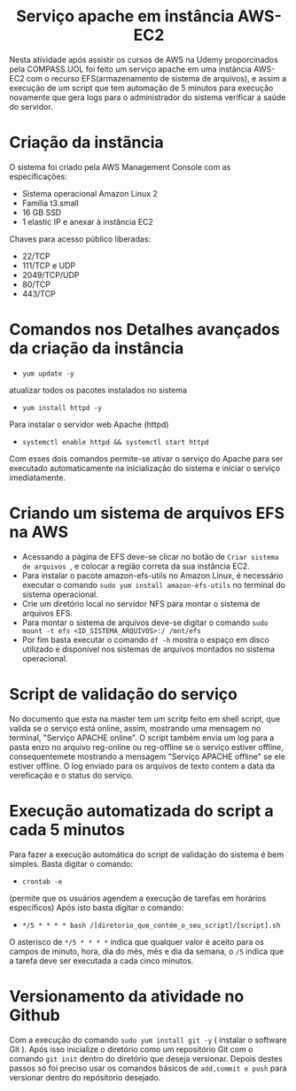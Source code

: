 <h1 align="center">Serviço apache em instância AWS-EC2 </h1> 
Nesta atividade após assistir os cursos de AWS na Udemy proporcinados pela COMPASS.UOL foi feito um serviço apache em uma instância AWS-EC2 com o recurso EFS(armazenamento de sistema de arquivos), e assim a execução de um script que tem automação de 5 minutos para execução novamente que gera logs para o administrador do sistema verificar a saúde do servidor.

# Criação da instãncia
O sistema foi criado pela AWS Management Console com as especificações:
- Sistema operacional Amazon Linux 2
- Família t3.small
- 16 GB SSD
- 1 elastic IP e anexar à instância EC2

Chaves para acesso público liberadas:
- 22/TCP
- 111/TCP e UDP
- 2049/TCP/UDP
- 80/TCP
- 443/TCP

# Comandos nos Detalhes avançados da criação da instância
- `yum update -y`

atualizar todos os pacotes instalados no sistema
- `yum install httpd -y`

Para instalar o servidor web Apache (httpd)
- `systemctl enable httpd && systemctl start httpd`

Com esses dois comandos permite-se ativar o serviço do Apache para ser executado automaticamente na inicialização do sistema e iniciar o serviço imediatamente. 

# Criando um sistema de arquivos EFS na AWS
- Acessando a página de EFS deve-se clicar no botão de `Criar sistema de arquivos `, e colocar a região correta da sua instância EC2.
- Para instalar o pacote amazon-efs-utils no Amazon Linux, é necessário executar o comando `sudo yum install amazon-efs-utils` no terminal do sistema operacional.
- Crie um diretório local no servidor NFS para montar o sistema de arquivos EFS.
- Para montar o sistema de arquivos deve-se digitar o comando `sudo mount -t efs <ID_SISTEMA_ARQUIVOS>:/ /mnt/efs`
- Por fim basta executar o comando ` df -h ` mostra o espaço em disco utilizado e disponível nos sistemas de arquivos montados no sistema operacional.

# Script de validação do serviço
No documento que esta na master tem um scritp feito em shell script, que valida se o serviço está online, assim, mostrando uma mensagem no terminal, "Serviço APACHE online". O script também envia um log para a pasta enzo no arquivo reg-online ou reg-offline se o serviço estiver offline, consequentemete mostrando a mensagem "Serviço APACHE offline" se ele estiver offline. O log enviado para os arquivos de texto contem a data da vereficação e o status do serviço.

# Execução automatizada do script a cada 5 minutos
Para fazer a execução automática do script de validação do sistema é bem simples. Basta digitar o comando:
- `crontab -e`

(permite que os usuários agendem a execução de tarefas em horários específicos)
Após isto basta digitar o comando:
-  `*/5 * * * * bash /[diretorio_que_contém_o_seu_script]/[script].sh`

O asterisco de `*/5 * * * *` indica que qualquer valor é aceito para os campos de minuto, hora, dia do mês, mês e dia da semana,
o `/5` indica que a tarefa deve ser executada a cada cinco minutos.

# Versionamento da atividade no Github
Com a execução do comando `sudo yum install git -y` ( instalar o software Git ).
Após isso inicialize o diretório como um repositório Git com o comando `git init` dentro do diretório que deseja versionar.
Depois destes passos só foi preciso usar os comandos básicos de `add,commit e push` para versionar dentro do repósitorio desejado.




